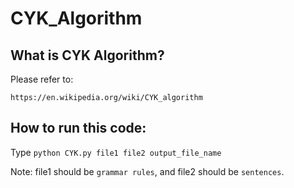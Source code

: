 # CYK_Algorithm

## What is CYK Algorithm?
Please refer to:

`https://en.wikipedia.org/wiki/CYK_algorithm`

## How to run this code:
Type `python CYK.py file1 file2 output_file_name`

Note: file1 should be `grammar rules`, and file2 should be `sentences`.